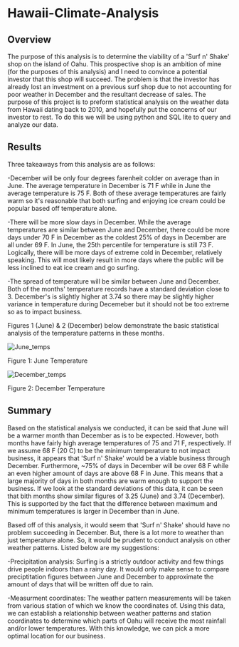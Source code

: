 # Hawaii-Climate-Analysis

## Overview
The purpose of this analysis is to determine the viability of a 'Surf n' Shake' shop on the island of Oahu. This prospective shop is an ambition of mine (for the purposes of this analysis) and I need to convince a potential investor that this shop will succeed. The problem is that the investor has already lost an investment on a previous surf shop due to not accounting for poor weather in December and the resultant decrease of sales. The purpose of this project is to preform statistical analysis on the weather data from Hawaii dating back to 2010, and hopefully put the concerns of our investor to rest. To do this we will be using python and SQL lite to query and analyze our data.

## Results
Three takeaways from this analysis are as follows:

-December will be only four degrees farenheit colder on average than in June. The average temperature in December is 71 F while in June the average temperature is 75 F. Both of these average temperatures are fairly warm so it's reasonable that both surfing and enjoying ice cream could be popular based off temperature alone.

-There will be more slow days in December. While the average temperatures are similar between June and December, there could be more days under 70 F in December as the coldest 25% of days in December are all under 69 F. In June, the 25th percentile for temperature is still 73 F. Logically, there will be more days of extreme cold in December, relatively speaking. This will most likely result in more days where the public will be less inclined to eat ice cream and go surfing.

-The spread of temperature will be similar between June and December. Both of the months' temperature records have a standard deviation close to 3. December's is slightly higher at 3.74 so there may be slightly higher variance in temperature during Decemeber but it should not be too extreme so as to impact business.

Figures 1 (June) & 2 (December) below demonstrate the basic statistical analysis of the temperature patterns in these months.




![June_temps](https://user-images.githubusercontent.com/93050931/148696122-e3d30fff-6f69-4956-9936-d4fa830ca191.PNG)

Figure 1: June Temperature

![December_temps](https://user-images.githubusercontent.com/93050931/148696133-8346248d-93a8-4b6c-a365-55d13b634202.PNG)

Figure 2: December Temperature



## Summary
Based on the statistical analysis we conducted, it can be said that June will be a warmer month than December as is to be expected. However, both months have fairly high average temperatures of 75 and 71 F, respectively. If we assume 68 F (20 C) to be the minimum temperature to not impact business, it appears that 'Surf n' Shake' would be a viable business through December. Furthermore, ~75% of days in December will be over 68 F while an even higher amount of days are above 68 F in June. This means that a large majority of days in both months are warm enough to support the business. If we look at the standard deviations of this data, it can be seen that bith months show similar figures of 3.25 (June) and 3.74 (December). This is supported by the fact that the difference between maximum and minimum temperatures is larger in December than in June.

Based off of this analysis, it would seem that 'Surf n' Shake' should have no problem succeeding in December. But, there is a lot more to weather than just temperature alone. So, it would be prudent to conduct analysis on other weather patterns. Listed below are my suggestions:

-Precipitation analysis: Surfing is a strictly outdoor activity and few things drive people indoors than a rainy day. It would only make sense to compare preciptitation figures between June and December to approximate the amount of days that will be written off due to rain.


-Measurment coordinates: The weather pattern measurements will be taken from various station of which we know the coordinates of. Using this data, we can establish a relationship between weather patterns and station coordinates to determine which parts of Oahu will receive the most rainfall and/or lower temperatures. With this knowledge, we can pick a more optimal location for our business.
